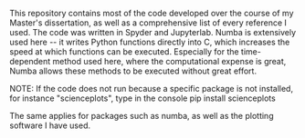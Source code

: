 This repository contains most of the code developed over the course of my Master's dissertation, as well as a comprehensive list of every reference I used. The code was written in Spyder and Jupyterlab. Numba is extensively used here -- it writes Python functions directly into C, which increases the speed at which functions can be executed. Especially for the time-dependent method used here, where the computational expense is great, Numba allows these methods to be executed without great effort.

NOTE: If the code does not run because a specific package is not installed, for instance "scienceplots", type in the console
pip install scienceplots

The same applies for packages such as numba, as well as the plotting software I have used.
